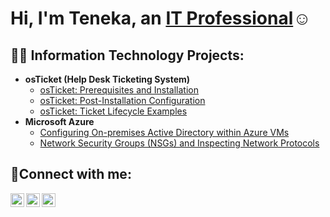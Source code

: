 <h1>Hi, I'm Teneka, an <a href="https://linkedin.com">IT Professional</a>☺</h1>

<h2>👨‍💻 Information Technology Projects:</h2>

- <b>osTicket (Help Desk Ticketing System)</b>
  - [osTicket: Prerequisites and Installation](https://github.com/tensben/osticket-prereqs)
  - [osTicket: Post-Installation Configuration](https://github.com/tensben/post-install-config)
  - [osTicket: Ticket Lifecycle Examples](https://github.com/tensben/ticket-lifecycle)
- <b>Microsoft Azure</b>
  - [Configuring On-premises Active Directory within Azure VMs](https://github.com/tensben/configure-ad)
  - [Network Security Groups (NSGs) and Inspecting Network Protocols](https://github.com/tensben/azure-network-protocols)

<h2>🤳Connect with me:</h2>

[<img align="left" alt="Josh | Twitter" width="22px" src="https://cdn.jsdelivr.net/npm/simple-icons@v3/icons/twitter.svg" />][twitter]
[<img align="left" alt="Josh | LinkedIn" width="22px" src="https://cdn.jsdelivr.net/npm/simple-icons@v3/icons/linkedin.svg" />][linkedin]
[<img align="left" alt="Josh | Instagram" width="22px" src="https://cdn.jsdelivr.net/npm/simple-icons@v3/icons/instagram.svg" />][instagram]

[twitter]: https://twitter.com
[instagram]: https://www.instagram.com
[linkedin]: https://linkedin.com
